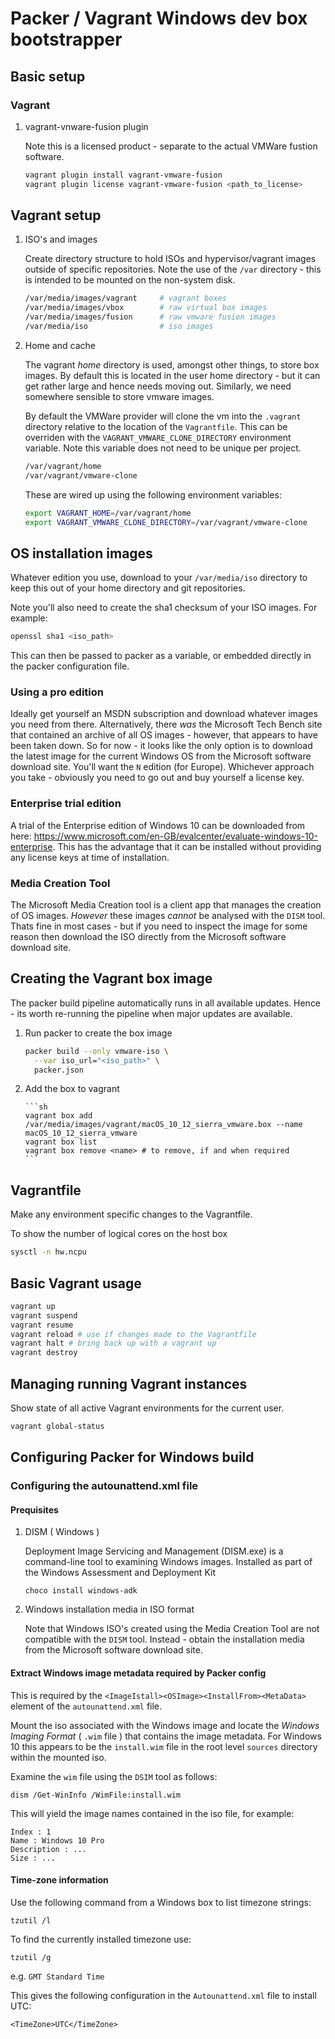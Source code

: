 # Packer / Vagrant Windows dev box bootstrapper

## Basic setup

### Vagrant

1.  vagrant-vnware-fusion plugin

    Note this is a licensed product - separate to the actual VMWare fustion software.

    ```sh
    vagrant plugin install vagrant-vmware-fusion
    vagrant plugin license vagrant-vmware-fusion <path_to_license>
    ```

## Vagrant setup

1.  ISO's and images

    Create directory structure to hold ISOs and hypervisor/vagrant images outside of specific repositories. Note the use of the `/var` directory - this is intended to be mounted on the non-system disk.

    ```sh
    /var/media/images/vagrant     # vagrant boxes
    /var/media/images/vbox        # raw virtual box images
    /var/media/images/fusion      # raw vmware fusion images
    /var/media/iso                # iso images
    ```

2.  Home and cache

    The vagrant _home_ directory is used, amongst other things, to store box images. By default this is located in the user home directory - but it can get rather large and hence needs moving out. Similarly, we need somewhere sensible to store vmware images.

    By default the VMWare provider will clone the vm into the `.vagrant` directory relative to the location of the `Vagrantfile`.
    This can be overriden with the `VAGRANT_VMWARE_CLONE_DIRECTORY` environment variable. Note this variable does not need to be unique per project.

    ```sh
    /var/vagrant/home
    /var/vagrant/vmware-clone
    ```

    These are wired up using the following environment variables:

    ```sh
    export VAGRANT_HOME=/var/vagrant/home
    export VAGRANT_VMWARE_CLONE_DIRECTORY=/var/vagrant/vmware-clone
    ```

## OS installation images

Whatever edition you use, download to your `/var/media/iso` directory to keep this out of your home directory and git repositories.

Note you'll also need to create the sha1 checksum of your ISO images. For example:

```sh
openssl sha1 <iso_path>
```

This can then be passed to packer as a variable, or embedded directly in the packer configuration file.

### Using a pro edition

Ideally get yourself an MSDN subscription and download whatever images you need from there. Alternatively, there _was_ the Microsoft Tech Bench site that contained an archive of all OS images - however, that appears to have been taken down. So for now - it looks like the only option is to download the latest image for the current Windows OS from the Microsoft software download site. You'll want the `N` edition (for Europe). Whichever approach you take - obviously you need to go out and buy yourself a license key.

### Enterprise trial edition

A trial of the Enterprise edition of Windows 10 can be downloaded from here: <https://www.microsoft.com/en-GB/evalcenter/evaluate-windows-10-enterprise>. This has the advantage that it can be installed without providing any license keys at time of installation.

### Media Creation Tool

The Microsoft Media Creation tool is a client app that manages the creation of OS images. _However_ these images _cannot_ be analysed with the `DISM` tool. Thats fine in most cases - but if you need to inspect the image for some reason then download the ISO directly from the Microsoft software download site.

## Creating the Vagrant box image

The packer build pipeline automatically runs in all available updates. Hence - its worth re-running the pipeline when major updates are available.

1.  Run packer to create the box image

    ```sh
    packer build --only vmware-iso \
      --var iso_url="<iso_path>" \
      packer.json
    ```

2.  Add the box to vagrant

        ```sh
        vagrant box add /var/media/images/vagrant/macOS_10_12_sierra_vmware.box --name macOS_10_12_sierra_vmware
        vagrant box list
        vagrant box remove <name> # to remove, if and when required
        ```

## Vagrantfile

Make any environment specific changes to the Vagrantfile.

To show the number of logical cores on the host box

```sh
sysctl -n hw.ncpu
```

## Basic Vagrant usage

```sh
vagrant up
vagrant suspend
vagrant resume
vagrant reload # use if changes made to the Vagrantfile
vagrant halt # bring back up with a vagrant up
vagrant destroy
```

## Managing running Vagrant instances

Show state of all active Vagrant environments for the current user.

```sh
vagrant global-status
```

## Configuring Packer for Windows build

### Configuring the autounattend.xml file

#### Prequisites

1.  DISM ( Windows )

    Deployment Image Servicing and Management (DISM.exe) is a command-line tool to examining Windows images. 
    Installed as part of the Windows Assessment and Deployment Kit

    ```shell
    choco install windows-adk
    ```

2.  Windows installation media in ISO format

    Note that Windows ISO's created using the Media Creation Tool are not compatible with the `DISM` tool.
    Instead - obtain the installation media from the Microsoft software download site. 

#### Extract Windows image metadata required by Packer config

This is required by the `<ImageIstall><OSImage><InstallFrom><MetaData>` element of the `autounattend.xml` file.

Mount the iso associated with the Windows image and locate the _Windows Imaging Format_ ( `.wim` file ) that contains the image metadata.
For Windows 10 this appears to be the `install.wim` file in the root level `sources` directory within the mounted iso.

Examine the `wim` file using the `DSIM` tool as follows:

```shell
dism /Get-WinInfo /WimFile:install.wim
```

This will yield the image names contained in the iso file, for example:

```shell
Index : 1
Name : Windows 10 Pro
Description : ...
Size : ...
```

#### Time-zone information

Use the following command from a Windows box to list timezone strings:

```shell
tzutil /l
```

To find the currently installed timezone use:

```shell
tzutil /g
```

e.g. `GMT Standard Time`

This gives the following configuration in the `Autounattend.xml` file to install UTC:

```shell
<TimeZone>UTC</TimeZone>
```
